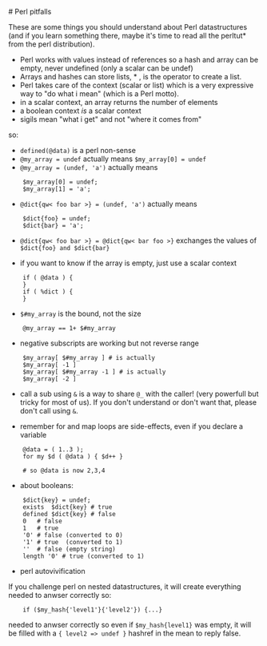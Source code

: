 # Perl pitfalls

These are some things you should understand about Perl datastructures (and if
you learn something there, maybe it's time to read all the perltut* from the
perl distribution).

* Perl works with values instead of references so a hash and array can be
  empty, never undefined (only a scalar can be undef)
* Arrays and hashes can store lists, * , is the operator to create a list.
* Perl takes care of the context (scalar or list) which is a very expressive
  way to "do what i mean" (which is a Perl motto).
* in a scalar context, an array returns the number of elements
* a boolean context *is* a scalar context
* sigils mean "what i get" and not "where it comes from"

so:

* `defined(@data)` is a perl non-sense
* `@my_array = undef` actually means `$my_array[0] = undef`
* `@my_array = (undef, 'a')` actually means

~~~{.perl}
    $my_array[0] = undef;
    $my_array[1] = 'a';
~~~~

* `@dict{qw< foo bar >} = (undef, 'a')` actually means

~~~{.perl}
    $dict{foo} = undef;
    $dict{bar} = 'a';
~~~

* `@dict{qw< foo bar >} = @dict{qw< bar foo >}` exchanges the values of
  `$dict{foo} and $dict{bar}`

* if you want to know if the array is empty, just use a scalar context

~~~{.perl}
    if ( @data ) {
    }
    if ( %dict ) {
    }
~~~

* `$#my_array` is the bound, not the size

~~~{.perl}
    @my_array == 1+ $#my_array
~~~

* negative subscripts are working but not reverse range

~~~{.perl}
    $my_array[ $#my_array ] # is actually
    $my_array[ -1 ]
    $my_array[ $#my_array -1 ] # is actually
    $my_array[ -2 ]
~~~

* call a sub using `&` is a way to share `@_` with the caller! (very powerfull but tricky for most of us). If you don't understand or don't want that, please don't call using `&`.

* remember for and map loops are side-effects, even if you declare a variable

~~~{.perl}
    @data = ( 1..3 );
    for my $d ( @data ) { $d++ }

    # so @data is now 2,3,4
~~~

* about booleans: 

~~~{.perl}
    $dict{key} = undef;
    exists  $dict{key} # true
    defined $dict{key} # false
    0   # false
    1   # true
    '0' # false (converted to 0)
    '1' # true  (converted to 1)
    ''  # false (empty string)
    length '0' # true (converted to 1)
~~~

* perl autovivification

If you challenge perl on nested datastructures, it will create everything
needed to anwser correctly so:

~~~{.perl}
    if ($my_hash{'level1'}{'level2'}) {...}
~~~

needed to anwser correctly so even if `$my_hash{level1}` was empty, it will be
filled with a `{ level2 => undef }` hashref in the mean to reply false.

